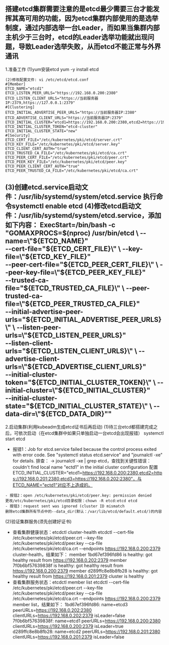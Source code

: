 搭建etcd集群需要注意的是etcd最少需要三台才能发挥其高可用的功能，因为etcd集群内部使用的是选举制度，通过内部选举一台Leader，而如果当集群内部主机少于三台时，etcd的Leader选举功能就出现问题，导致Leader选举失败，从而etcd不能正常与外界通讯
---
1.准备工作
(1)yum安装etcd
yum -y install etcd
```
(2)修改配置文件: vi /etc/etcd/etcd.conf
#[Member]
ETCD_NAME="etcd1"
ETCD_LISTEN_PEER_URLS="https://192.168.0.200:2380"
ETCD_LISTEN_CLIENT_URLS="https://当前服务器IP:2379,https://127.0.0.1:2379"
#[Clustering]
ETCD_INITIAL_ADVERTISE_PEER_URLS="https://当前服务器IP:2380"
ETCD_ADVERTISE_CLIENT_URLS="https://当前服务器IP:2379"
ETCD_INITIAL_CLUSTER="etcd1=https://192.168.0.200:2380,etcd2=https://192.168.0.201:2380,etcd3=https://192.168.0.202:2380"
ETCD_INITIAL_CLUSTER_TOKEN="etcd-cluster"
ETCD_INITIAL_CLUSTER_STATE="new"
#[Security]
ETCD_CERT_FILE="/etc/kubernetes/pki/etcd/server.crt"
ETCD_KEY_FILE="/etc/kubernetes/pki/etcd/server.key"
ETCD_CLIENT_CERT_AUTH="true"
ETCD_TRUSTED_CA_FILE="/etc/kubernetes/pki/etcd/ca.crt"
ETCD_PEER_CERT_FILE="/etc/kubernetes/pki/etcd/peer.crt"
ETCD_PEER_KEY_FILE="/etc/kubernetes/pki/etcd/peer.key"
ETCD_PEER_CLIENT_CERT_AUTH="true"
ETCD_PEER_TRUSTED_CA_FILE="/etc/kubernetes/pki/etcd/ca.crt"
```
(3)创建etcd.service启动文件：/usr/lib/systemd/system/etcd.service
执行命令systemctl enable etcd
(4)修改etcd启动文件：/usr/lib/systemd/system/etcd.service，添加如下内容：
ExecStart=/bin/bash -c "GOMAXPROCS=$(nproc) /usr/bin/etcd \
  --name=\"${ETCD_NAME}\" \
  --cert-file=\"${ETCD_CERT_FILE}\" \
  --key-file=\"${ETCD_KEY_FILE}\" \
  --peer-cert-file=\"${ETCD_PEER_CERT_FILE}\" \
  --peer-key-file=\"${ETCD_PEER_KEY_FILE}\" \
  --trusted-ca-file=\"${ETCD_TRUSTED_CA_FILE}\" \
  --peer-trusted-ca-file=\"${ETCD_PEER_TRUSTED_CA_FILE}\" \
  --initial-advertise-peer-urls=\"${ETCD_INITIAL_ADVERTISE_PEER_URLS}\" \
  --listen-peer-urls=\"${ETCD_LISTEN_PEER_URLS}\" \
  --listen-client-urls=\"${ETCD_LISTEN_CLIENT_URLS}\" \
  --advertise-client-urls=\"${ETCD_ADVERTISE_CLIENT_URLS}\" \
  --initial-cluster-token=\"${ETCD_INITIAL_CLUSTER_TOKEN}\" \
  --initial-cluster=\"${ETCD_INITIAL_CLUSTER}\" \
  --initial-cluster-state=\"${ETCD_INITIAL_CLUSTER_STATE}\" \
  --data-dir=\"${ETCD_DATA_DIR}\""
---
2.启动集群(利用kubeadm生成etcd证书后再启动)
(1)待三台etcd都搭建完成之后，可依次启动（在etcd集群中如果只单独启动一台etcd会出现报错）
systemctl start etcd
- 报错1：Job for etcd.service failed because the control process exited with error code. See "systemctl status etcd.service" and "journalctl -xe" for details.
排查：
-> journalctl -xe | grep etcd，查找到关键性错误：couldn't find local name "ectd1" in the initial cluster configuration
配置ETCD_INITIAL_CLUSTER="etcd1=https://192.168.0.200:2380,etcd2=https://192.168.0.201:2380,etcd3=https://192.168.0.202:2380"，与ETCD_NAME="ectd1"对应不上造成的。
```
- 报错2：open /etc/kubernetes/pki/etcd/peer.key: permission denied
更改/etc/kubernetes/pki/etcd目录权限：chown -R etcd:etcd etcd
- 报错3：request sent was ignored (cluster ID mismatch
删除etcd集群所有节点中的--data_dir(默认：/var/lib/etcd/default.etcd/)的内容
```
(2)验证集群服务(须先创建好证书)
- 查看集群健康状态：etcdctl cluster-health
etcdctl --cert-file /etc/kubernetes/pki/etcd/peer.crt --key-file /etc/kubernetes/pki/etcd/peer.key --ca-file /etc/kubernetes/pki/etcd/ca.crt --endpoints https://192.168.0.200:2379 cluster-health，结果如下：
member 1bd67ef396fd86 is healthy: got healthy result from https://192.168.0.202:2379
member 7f0b6bf57639838f is healthy: got healthy result from https://192.168.0.200:2379
member d289ffc8e8b8fb28 is healthy: got healthy result from https://192.168.0.201:2379
cluster is healthy
- 查看集群服务状态：etcdctl member list
etcdctl --cert-file /etc/kubernetes/pki/etcd/peer.crt --key-file /etc/kubernetes/pki/etcd/peer.key --ca-file /etc/kubernetes/pki/etcd/ca.crt --endpoints https://192.168.0.200:2379 member list，结果如下：
1bd67ef396fd86: name=etcd3 peerURLs=https://192.168.0.202:2380 clientURLs=https://192.168.0.202:2379 isLeader=false
7f0b6bf57639838f: name=etcd1 peerURLs=https://192.168.0.200:2380 clientURLs=https://192.168.0.200:2379 isLeader=true
d289ffc8e8b8fb28: name=etcd2 peerURLs=https://192.168.0.201:2380 clientURLs=https://192.168.0.201:2379 isLeader=false